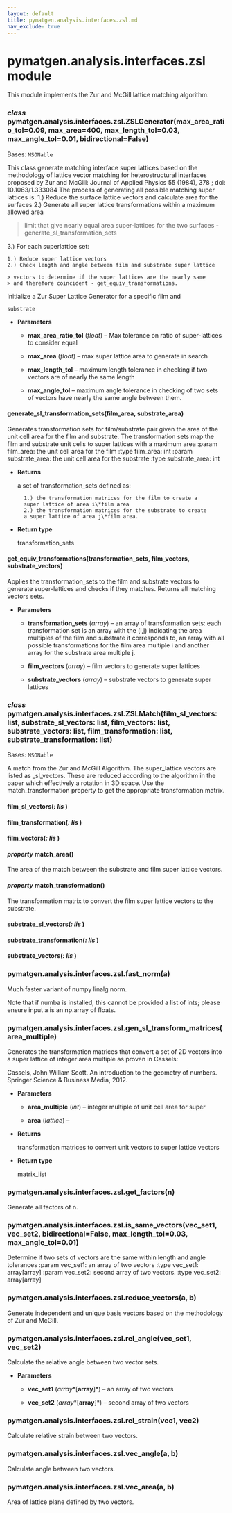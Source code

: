 ```yaml
---
layout: default
title: pymatgen.analysis.interfaces.zsl.md
nav_exclude: true
---
```


# pymatgen.analysis.interfaces.zsl module

This module implements the Zur and McGill lattice matching algorithm.


### _class_ pymatgen.analysis.interfaces.zsl.ZSLGenerator(max_area_ratio_tol=0.09, max_area=400, max_length_tol=0.03, max_angle_tol=0.01, bidirectional=False)
Bases: `MSONable`

This class generate matching interface super lattices based on the methodology
of lattice vector matching for heterostructural interfaces proposed by
Zur and McGill:
Journal of Applied Physics 55 (1984), 378 ; doi: 10.1063/1.333084
The process of generating all possible matching super lattices is:
1.) Reduce the surface lattice vectors and calculate area for the surfaces
2.) Generate all super lattice transformations within a maximum allowed area

> limit that give nearly equal area super-lattices for the two
> surfaces - generate_sl_transformation_sets

3.) For each superlattice set:

    1.) Reduce super lattice vectors
    2.) Check length and angle between film and substrate super lattice

    > vectors to determine if the super lattices are the nearly same
    > and therefore coincident - get_equiv_transformations.

Initialize a Zur Super Lattice Generator for a specific film and

    substrate


* **Parameters**


    * **max_area_ratio_tol** (*float*) – Max tolerance on ratio of
    super-lattices to consider equal


    * **max_area** (*float*) – max super lattice area to generate in search


    * **max_length_tol** – maximum length tolerance in checking if two
    vectors are of nearly the same length


    * **max_angle_tol** – maximum angle tolerance in checking of two sets
    of vectors have nearly the same angle between them.



#### generate_sl_transformation_sets(film_area, substrate_area)
Generates transformation sets for film/substrate pair given the
area of the unit cell area for the film and substrate. The
transformation sets map the film and substrate unit cells to super
lattices with a maximum area
:param film_area: the unit cell area for the film
:type film_area: int
:param substrate_area: the unit cell area for the substrate
:type substrate_area: int


* **Returns**

    a set of transformation_sets defined as:

        1.) the transformation matrices for the film to create a
        super lattice of area i\*film area
        2.) the transformation matrices for the substrate to create
        a super lattice of area j\*film area.




* **Return type**

    transformation_sets



#### get_equiv_transformations(transformation_sets, film_vectors, substrate_vectors)
Applies the transformation_sets to the film and substrate vectors
to generate super-lattices and checks if they matches.
Returns all matching vectors sets.


* **Parameters**


    * **transformation_sets** (*array*) – an array of transformation sets:
    each transformation set is an array with the (i,j)
    indicating the area multiples of the film and substrate it
    corresponds to, an array with all possible transformations
    for the film area multiple i and another array for the
    substrate area multiple j.


    * **film_vectors** (*array*) – film vectors to generate super lattices


    * **substrate_vectors** (*array*) – substrate vectors to generate super
    lattices



### _class_ pymatgen.analysis.interfaces.zsl.ZSLMatch(film_sl_vectors: list, substrate_sl_vectors: list, film_vectors: list, substrate_vectors: list, film_transformation: list, substrate_transformation: list)
Bases: `MSONable`

A match from the Zur and McGill Algorithm. The super_lattice vectors are listed
as _sl_vectors. These are reduced according to the algorithm in the paper which
effectively a rotation in 3D space. Use the match_transformation property to get
the appropriate transformation matrix.


#### film_sl_vectors(_: lis_ )

#### film_transformation(_: lis_ )

#### film_vectors(_: lis_ )

#### _property_ match_area()
The area of the match between the substrate and film super lattice vectors.


#### _property_ match_transformation()
The transformation matrix to convert the film super lattice vectors to the substrate.


#### substrate_sl_vectors(_: lis_ )

#### substrate_transformation(_: lis_ )

#### substrate_vectors(_: lis_ )

### pymatgen.analysis.interfaces.zsl.fast_norm(a)
Much faster variant of numpy linalg norm.

Note that if numba is installed, this cannot be provided a list of ints;
please ensure input a is an np.array of floats.


### pymatgen.analysis.interfaces.zsl.gen_sl_transform_matrices(area_multiple)
Generates the transformation matrices that convert a set of 2D
vectors into a super lattice of integer area multiple as proven
in Cassels:

Cassels, John William Scott. An introduction to the geometry of
numbers. Springer Science & Business Media, 2012.


* **Parameters**


    * **area_multiple** (*int*) – integer multiple of unit cell area for super


    * **area** (*lattice*) –



* **Returns**

    transformation matrices to convert unit vectors to
    super lattice vectors



* **Return type**

    matrix_list



### pymatgen.analysis.interfaces.zsl.get_factors(n)
Generate all factors of n.


### pymatgen.analysis.interfaces.zsl.is_same_vectors(vec_set1, vec_set2, bidirectional=False, max_length_tol=0.03, max_angle_tol=0.01)
Determine if two sets of vectors are the same within length and angle
tolerances
:param vec_set1: an array of two vectors
:type vec_set1: array[array]
:param vec_set2: second array of two vectors.
:type vec_set2: array[array]


### pymatgen.analysis.interfaces.zsl.reduce_vectors(a, b)
Generate independent and unique basis vectors based on the
methodology of Zur and McGill.


### pymatgen.analysis.interfaces.zsl.rel_angle(vec_set1, vec_set2)
Calculate the relative angle between two vector sets.


* **Parameters**


    * **vec_set1** (*array**[**array**]*) – an array of two vectors


    * **vec_set2** (*array**[**array**]*) – second array of two vectors



### pymatgen.analysis.interfaces.zsl.rel_strain(vec1, vec2)
Calculate relative strain between two vectors.


### pymatgen.analysis.interfaces.zsl.vec_angle(a, b)
Calculate angle between two vectors.


### pymatgen.analysis.interfaces.zsl.vec_area(a, b)
Area of lattice plane defined by two vectors.